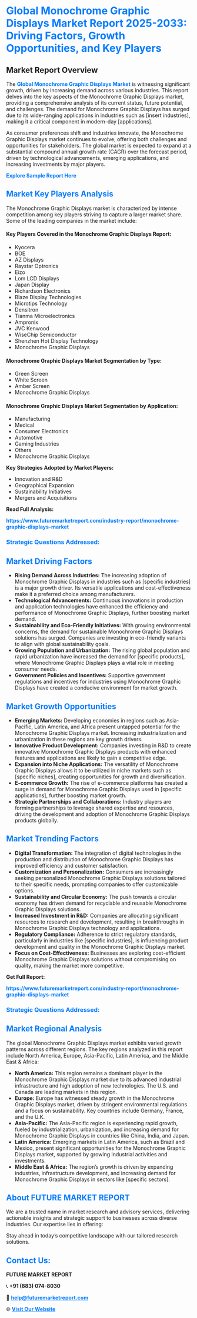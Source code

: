 <h1 style="color: #007BFF;">Global Monochrome Graphic Displays Market Report 2025-2033: Driving Factors, Growth Opportunities, and Key Players</h1>

<section id="overview">
<h2>Market Report Overview</h2>
<p>The <a href="https://www.futuremarketreport.com/industry-report/monochrome-graphic-displays-market" style="color: #007BFF; text-decoration: none;"><strong>Global Monochrome Graphic Displays Market</strong></a> is witnessing significant growth, driven by increasing demand across various industries. This report delves into the key aspects of the Monochrome Graphic Displays market, providing a comprehensive analysis of its current status, future potential, and challenges. The demand for Monochrome Graphic Displays has surged due to its wide-ranging applications in industries such as [insert industries], making it a critical component in modern-day [applications].</p>
<p>As consumer preferences shift and industries innovate, the Monochrome Graphic Displays market continues to evolve, offering both challenges and opportunities for stakeholders. The global market is expected to expand at a substantial compound annual growth rate (CAGR) over the forecast period, driven by technological advancements, emerging applications, and increasing investments by major players.</p>
</section>

<section id="overview">
<p><a href="https://www.futuremarketreport.com/request-sample/reportId=108392" style="color: #007BFF; text-decoration: none;"><strong>Explore Sample Report Here</strong></a></p>
</section>

<section id="key-players">
<h2 style="color: #007BFF;">Market Key Players Analysis</h2>
<p>The Monochrome Graphic Displays market is characterized by intense competition among key players striving to capture a larger market share. Some of the leading companies in the market include:</p>
<h4>Key Players Covered in the Monochrome Graphic Displays Report:</h4>
<ul><li>Kyocera</li><li>BOE</li><li>AZ Displays</li><li>Raystar Optronics</li><li>Eizo</li><li>Lom LCD Displays</li><li>Japan Display</li><li>Richardson Electronics</li><li>Blaze Display Technologies</li><li>Microtips Technology</li><li>Densitron</li><li>Tianma Microelectronics</li><li>Ampronix</li><li>JVC Kenwood</li><li>WiseChip Semiconductor</li><li>Shenzhen Hot Display Technology</li><li>Monochrome Graphic Displays</li></ul>
<h4>Monochrome Graphic Displays Market Segmentation by Type:</h4>
<ul><li>Green Screen</li><li>White Screen</li><li>Amber Screen</li><li>Monochrome Graphic Displays</li></ul>

<h4>Monochrome Graphic Displays Market Segmentation by Application:</h4>
<ul><li>Manufacturing</li><li>Medical</li><li>Consumer Electronics</li><li>Automotive</li><li>Gaming Industries</li><li>Others</li><li>Monochrome Graphic Displays</li></ul>
<p><strong>Key Strategies Adopted by Market Players:</strong></p>
<ul>
<li>Innovation and R&D</li>
<li>Geographical Expansion</li>
<li>Sustainability Initiatives</li>
<li>Mergers and Acquisitions</li>
</ul>
</section>

<section>
<p><strong>Read Full Analysis: </strong></p><a href="https://www.futuremarketreport.com/industry-report/monochrome-graphic-displays-market" style="color: #007BFF; text-decoration: none;"><strong>https://www.futuremarketreport.com/industry-report/monochrome-graphic-displays-market</strong></a>
<h3 style="color: #007BFF;">Strategic Questions Addressed:</h3>
</section>

<section id="driving-factors">
<h2 style="color: #007BFF;">Market Driving Factors</h2>
<ul>
<li><strong>Rising Demand Across Industries:</strong> The increasing adoption of Monochrome Graphic Displays in industries such as [specific industries] is a major growth driver. Its versatile applications and cost-effectiveness make it a preferred choice among manufacturers.</li>
<li><strong>Technological Advancements:</strong> Continuous innovations in production and application technologies have enhanced the efficiency and performance of Monochrome Graphic Displays, further boosting market demand.</li>
<li><strong>Sustainability and Eco-Friendly Initiatives:</strong> With growing environmental concerns, the demand for sustainable Monochrome Graphic Displays solutions has surged. Companies are investing in eco-friendly variants to align with global sustainability goals.</li>
<li><strong>Growing Population and Urbanization:</strong> The rising global population and rapid urbanization have increased the demand for [specific products], where Monochrome Graphic Displays plays a vital role in meeting consumer needs.</li>
<li><strong>Government Policies and Incentives:</strong> Supportive government regulations and incentives for industries using Monochrome Graphic Displays have created a conducive environment for market growth.</li>
</ul>
</section>

<section id="growth-opportunities">
<h2 style="color: #007BFF;">Market Growth Opportunities</h2>
<ul>
<li><strong>Emerging Markets:</strong> Developing economies in regions such as Asia-Pacific, Latin America, and Africa present untapped potential for the Monochrome Graphic Displays market. Increasing industrialization and urbanization in these regions are key growth drivers.</li>
<li><strong>Innovative Product Development:</strong> Companies investing in R&D to create innovative Monochrome Graphic Displays products with enhanced features and applications are likely to gain a competitive edge.</li>
<li><strong>Expansion into Niche Applications:</strong> The versatility of Monochrome Graphic Displays allows it to be utilized in niche markets such as [specific niches], creating opportunities for growth and diversification.</li>
<li><strong>E-commerce Growth:</strong> The rise of e-commerce platforms has created a surge in demand for Monochrome Graphic Displays used in [specific applications], further boosting market growth.</li>
<li><strong>Strategic Partnerships and Collaborations:</strong> Industry players are forming partnerships to leverage shared expertise and resources, driving the development and adoption of Monochrome Graphic Displays products globally.</li>
</ul>
</section>

<section id="trending-factors">
<h2 style="color: #007BFF;">Market Trending Factors</h2>
<ul>
<li><strong>Digital Transformation:</strong> The integration of digital technologies in the production and distribution of Monochrome Graphic Displays has improved efficiency and customer satisfaction.</li>
<li><strong>Customization and Personalization:</strong> Consumers are increasingly seeking personalized Monochrome Graphic Displays solutions tailored to their specific needs, prompting companies to offer customizable options.</li>
<li><strong>Sustainability and Circular Economy:</strong> The push towards a circular economy has driven demand for recyclable and reusable Monochrome Graphic Displays solutions.</li>
<li><strong>Increased Investment in R&D:</strong> Companies are allocating significant resources to research and development, resulting in breakthroughs in Monochrome Graphic Displays technology and applications.</li>
<li><strong>Regulatory Compliance:</strong> Adherence to strict regulatory standards, particularly in industries like [specific industries], is influencing product development and quality in the Monochrome Graphic Displays market.</li>
<li><strong>Focus on Cost-Effectiveness:</strong> Businesses are exploring cost-efficient Monochrome Graphic Displays solutions without compromising on quality, making the market more competitive.</li>
</ul>
</section>

<section>
<p><strong>Get Full Report: </strong></p><a href="https://www.futuremarketreport.com/industry-report/monochrome-graphic-displays-market" style="color: #007BFF; text-decoration: none;"><strong>https://www.futuremarketreport.com/industry-report/monochrome-graphic-displays-market</strong></a>
<h3 style="color: #007BFF;">Strategic Questions Addressed:</h3>
</section>


<section id="regional-analysis">
<h2 style="color: #007BFF;">Market Regional Analysis</h2>
<p>The global Monochrome Graphic Displays market exhibits varied growth patterns across different regions. The key regions analyzed in this report include North America, Europe, Asia-Pacific, Latin America, and the Middle East & Africa:</p>
<ul>
<li><strong>North America:</strong> This region remains a dominant player in the Monochrome Graphic Displays market due to its advanced industrial infrastructure and high adoption of new technologies. The U.S. and Canada are leading markets in this region.</li>
<li><strong>Europe:</strong> Europe has witnessed steady growth in the Monochrome Graphic Displays market, driven by stringent environmental regulations and a focus on sustainability. Key countries include Germany, France, and the U.K.</li>
<li><strong>Asia-Pacific:</strong> The Asia-Pacific region is experiencing rapid growth, fueled by industrialization, urbanization, and increasing demand for Monochrome Graphic Displays in countries like China, India, and Japan.</li>
<li><strong>Latin America:</strong> Emerging markets in Latin America, such as Brazil and Mexico, present significant opportunities for the Monochrome Graphic Displays market, supported by growing industrial activities and investments.</li>
<li><strong>Middle East & Africa:</strong> The region’s growth is driven by expanding industries, infrastructure development, and increasing demand for Monochrome Graphic Displays in sectors like [specific sectors].</li>
</ul>
</section>

<footer>
<h2 style="color: #007BFF;">About FUTURE MARKET REPORT</h2>
<p>We are a trusted name in market research and advisory services, delivering actionable insights and strategic support to businesses across diverse industries. Our expertise lies in offering:</p>

<p>Stay ahead in today’s competitive landscape with our tailored research solutions.</p>

<h2 style="color: #007BFF;">Contact Us:</h2>
<p><strong>FUTURE MARKET REPORT</strong></p>
<p>📞 <strong>+91 (883) 074-8030</strong></p>
<p>📧 <strong><a href="mailto:help@futuremarketreport.com" style="color: #007BFF;">help@futuremarketreport.com</a></strong></p>
<p>🌐 <strong><a href="https://www.futuremarketreport.com/" style="color: #007BFF;">Visit Our Website</a></strong></p>
</footer>